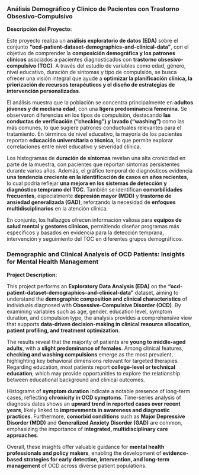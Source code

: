 ### Análisis Demográfico y Clínico de Pacientes con Trastorno Obsesivo-Compulsivo

**Descripción del Proyecto:**

Este proyecto realiza un **análisis exploratorio de datos (EDA)** sobre el conjunto **“ocd-patient-dataset-demographics-and-clinical-data”**, con el objetivo de comprender la **composición demográfica y los patrones clínicos** asociados a pacientes diagnosticados con **trastorno obsesivo-compulsivo (TOC)**. A través del estudio de variables como edad, género, nivel educativo, duración de síntomas y tipo de compulsión, se busca ofrecer una visión integral que ayude a **optimizar la planificación clínica, la priorización de recursos terapéuticos y el diseño de estrategias de intervención personalizadas**.

El análisis muestra que la población se concentra principalmente en **adultos jóvenes y de mediana edad**, con una **ligera predominancia femenina**. Se observaron diferencias en los tipos de compulsión, destacando **las conductas de verificación (“checking”) y lavado (“washing”)** como las más comunes, lo que sugiere patrones conductuales relevantes para el tratamiento. En términos de nivel educativo, la mayoría de los pacientes reportan **educación universitaria o técnica**, lo que permite explorar correlaciones entre nivel educativo y severidad clínica.

Los histogramas de **duración de síntomas** revelan una alta cronicidad en parte de la muestra, con pacientes que reportan síntomas persistentes durante varios años. Además, el gráfico temporal de diagnósticos evidencia **una tendencia creciente en la identificación de casos en años recientes**, lo cual podría reflejar **una mejora en los sistemas de detección y diagnóstico temprano del TOC**. También se identifican **comorbilidades frecuentes**, especialmente **depresión mayor (MDD)** y **trastorno de ansiedad generalizada (GAD)**, reforzando la necesidad de **enfoques multidisciplinarios** en la atención clínica.

En conjunto, los hallazgos ofrecen información valiosa para **equipos de salud mental y gestores clínicos**, permitiendo diseñar programas más específicos y basados en evidencia para la detección temprana, intervención y seguimiento del TOC en diferentes grupos demográficos.

### Demographic and Clinical Analysis of OCD Patients: Insights for Mental Health Management

**Project Description:**

This project performs an **Exploratory Data Analysis (EDA)** on the **“ocd-patient-dataset-demographics-and-clinical-data”** dataset, aiming to understand the **demographic composition and clinical characteristics** of individuals diagnosed with **Obsessive-Compulsive Disorder (OCD)**. By examining variables such as age, gender, education level, symptom duration, and compulsion type, the analysis provides a comprehensive view that supports **data-driven decision-making in clinical resource allocation, patient profiling, and treatment optimization**.

The results reveal that the majority of patients are **young to middle-aged adults**, with a **slight predominance of females**. Among clinical features, **checking and washing compulsions** emerge as the most prevalent, highlighting key behavioral dimensions relevant for targeted therapies. Regarding education, most patients report **college-level or technical education**, which may provide opportunities to explore the relationship between educational background and clinical outcomes.

Histograms of **symptom duration** indicate a notable presence of long-term cases, reflecting **chronicity in OCD symptoms**. Time-series analysis of diagnosis dates shows an **upward trend in reported cases over recent years**, likely linked to **improvements in awareness and diagnostic practices**. Furthermore, **comorbid conditions** such as **Major Depressive Disorder (MDD)** and **Generalized Anxiety Disorder (GAD)** are common, emphasizing the importance of **integrated, multidisciplinary care approaches**.

Overall, these insights offer valuable guidance for **mental health professionals and policy makers**, enabling the development of **evidence-based strategies for early detection, intervention, and long-term management** of OCD across diverse patient populations.
